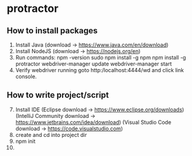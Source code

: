 # protractor

How to install packages
-----------------------
1. Install Java (download -> https://www.java.com/en/download)
2. Install NodeJS (download -> https://nodejs.org/en)
3. Run commands:
     npm -version
     sudo npm install -g npm
     npm install -g protractor
     webdriver-manager update
     webdriver-manager start
6. Verify webdriver running goto http:/localhost:4444/wd and click link console.

How to write project/script
---------------------------
7. Install IDE
(Eclipse            download -> https://www.eclipse.org/downloads)
(IntelliJ Community download -> https://www.jetbrains.com/idea/download)
(Visual Studio Code download -> https://code.visualstudio.com)
8. create and cd into project dir
9. npm init
10. 

